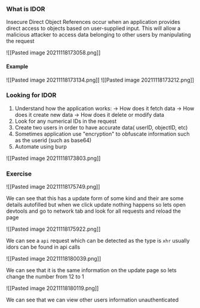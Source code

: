 ### What is IDOR
Insecure Direct Object References occur when an application provides direct access to objects based on user-supplied input. This will allow a malicious attacker to access data belonging to other users by manipulating the request

![[Pasted image 20211118173058.png]]

#### Example
![[Pasted image 20211118173134.png]]
![[Pasted image 20211118173212.png]]

### Looking for IDOR
1. Understand how the application works:
	-> How does it fetch data
	-> How does it create new data
	-> How does it delete or modify data
2. Look for any numerical IDs in the request 
3. Create two users in order to have accurate data( userID, objectID, etc)
4. Sometimes application use "encryption" to obfuscate information such as the userid (such as base64)
5. Automate using burp

![[Pasted image 20211118173803.png]]


### Exercise
![[Pasted image 20211118175749.png]]

We can see that this has a update form of some kind and their are some details autofilled but when we click update nothing happens so lets open devtools and go to network tab and look for all requests and reload the page

![[Pasted image 20211118175922.png]]

We can see a `api` request which can be detected as the type is `xhr` usually idors can be found in api calls

![[Pasted image 20211118180039.png]]

We can see that it is the same information on the update page so lets change the number from 12 to 1

![[Pasted image 20211118180119.png]]

We can see that we can view other users information unauthenticated
